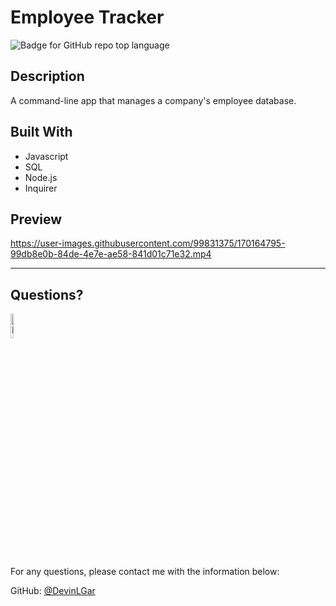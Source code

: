 # Employee Tracker

  ![Badge for GitHub repo top language](https://img.shields.io/github/languages/top/DevinLGar/employee-tracker?style=flat&logo=appveyor) 
  
  ## Description 
  
  A command-line app that manages a company's employee database.

  ## Built With
  * Javascript
  * SQL
  * Node.js
  * Inquirer
  
  ## Preview
  
  https://user-images.githubusercontent.com/99831375/170164795-99db8e0b-84de-4e7e-ae58-841d01c71e32.mp4

  ---
  
  ## Questions?

  <img src="https://avatars.githubusercontent.com/u/99831375?v=4" alt="DevinLGar" width="10%" />
  
  For any questions, please contact me with the information below:
 
  GitHub: [@DevinLGar](https://api.github.com/users/DevinLGar)
  
